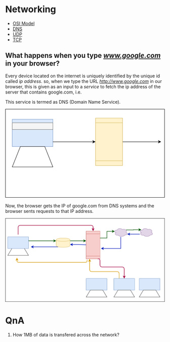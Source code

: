 # Networking

- [OSI Model](./osi/osi.md)
- [DNS](./dns/dns.md)
- [UDP](./udp/udp.md)
- [TCP](./tcp/tcp.md)

## What happens when you type *www.google.com* in your browser?

Every device located on the internet is uniquely identified by the unique id called *ip address*.
so, when we type the URL *http://www.google.com* in our browser, this is given as an input to a *service* to fetch the ip address of the server that contains google.com, i.e. 

This service is termed as DNS (Domain Name Service).

![DNS Basics](networking1.drawio.svg)

Now, the browser gets the IP of google.com from DNS systems and the browser sents requests to that IP address.

![Diagram](networking2.drawio.svg)

# QnA
1. How 1MB of data is transfered across the network?